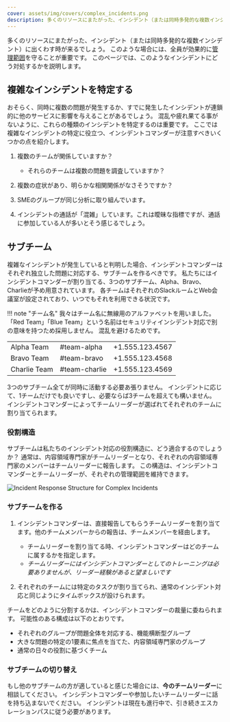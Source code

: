 ```yaml
---
cover: assets/img/covers/complex_incidents.png
description: 多くのリソースにまたがった、インシデント（または同時多発的な複数インシデント）に出くわす時が来るでしょう。このような場合には、全員が効果的に管理範囲を守ることが重要です。このページでは、このようなインシデントにどう対処するかを説明します。
---
```


多くのリソースにまたがった、インシデント（または同時多発的な複数インシデント）に出くわす時が来るでしょう。
このような場合には、全員が効果的に[管理範囲](../training/glossary.md#span-of-control)を守ることが重要です。
このページでは、このようなインシデントにどう対処するかを説明します。

## 複雑なインシデントを特定する

おそらく、同時に複数の問題が発生するか、すでに発生したインシデントが連鎖的に他のサービスに影響を与えることがあるでしょう。
混乱や疲れ果てる事がないように、これらの種類のインシデントを特定するのは重要です。
ここでは複雑なインシデントの特定に役立つ、インシデントコマンダーが注意すべきいくつかの点を紹介します。

1. 複数のチームが関係していますか？
    * それらのチームは複数の問題を調査していますか？

1. 複数の症状があり、明らかな相関関係がなさそうですか？

1. SMEのグループが同じ分析に取り組んでいます。

1. インシデントの通話が「混雑」しています。これは曖昧な指標ですが、通話に参加している人が多いとそう感じるでしょう。

## サブチーム

複雑なインシデントが発生していると判明した場合、インシデントコマンダーはそれぞれ独立した問題に対応する、サブチームを作るべきです。
私たちにはインシデントコマンダーが割り当てる、3つのサブチーム、Alpha、Bravo、Charlieが予め用意されています。
各チームはそれぞれのSlackルームとWeb会議室が設定されており、いつでもそれを利用できる状況です。

!!! note "チーム名"
    我々はチーム名に無線用のアルファベットを用いました。
    「Red Team」「Blue Team」という名前はセキュリティインシデント対応で別の意味を持つため採用しません。
    混乱を避けるためです。

|              |               |                 |
| -            | -             | -               |
| Alpha Team   | #team-alpha   | +1.555.123.4567 |
| Bravo Team   | #team-bravo   | +1.555.123.4568 |
| Charlie Team | #team-charlie | +1.555.123.4569 |

3つのサブチーム全てが同時に活動する必要あ張りません。
インシデントに応じて、1チームだけでも良いですし、必要ならば3チームを超えても構いません。
インシデントコマンダーによってチームリーダーが選ばれてそれぞれのチームに割り当てられます。

### 役割構造

サブチームは私たちのインシデント対応の役割構造に、どう適合するのでしょうか？
通常は、内容領域専門家がチームリーダーとなり、それぞれの内容領域専門家のメンバーはチームリーダーに報告します。
この構造は、インシデントコマンダーとチームリーダーが、それぞれの管理範囲を維持できます。

![Incident Response Structure for Complex Incidents](../assets/img/misc/incident_response_roles_sub_teams.png)

### サブチームを作る

1. インシデントコマンダーは、直接報告してもらうチームリーダーを割り当てます。他のチームメンバーからの報告は、チームメンバーを経由します。
    * チームリーダーを割り当てる時、インシデントコマンダーはどのチームに属するかを指定します。
    * _チームリーダーにはインシデントコマンダーとしてのトレーニングは必要ありませんが、リーダー経験があると望ましいです_

1. それぞれのチームには特定のタスクが割り当てられ、通常のインシデント対応と同じようにタイムボックスが設けられます。

チームをどのように分割するかは、インシデントコマンダーの裁量に委ねられます。
可能性のある構成は以下のとおりです。

* それぞれのグループが問題全体を対応する、機能横断型グループ
* 大きな問題の特定の1要素に焦点を当てた、内容領域専門家のグループ
* 通常の日々の役割に基づくチーム

### サブチームの切り替え

もし他のサブチームの方が適していると感じた場合には、**今のチームリーダー**に相談してください。
インシデントコマンダーや参加したいチームリーダーに話を持ち込まないでください。
インシデントは現在も進行中で、引き続きエスカレーションパスに従う必要があります。
